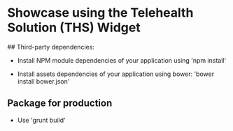# Showcase using the Telehealth Solution (THS) Widget

## Third-party dependencies:

- Install NPM module dependencies of your application using 'npm install'

- Install assets dependencies of your application using bower: 'bower install bower.json'

## Package for production

- Use 'grunt build'

